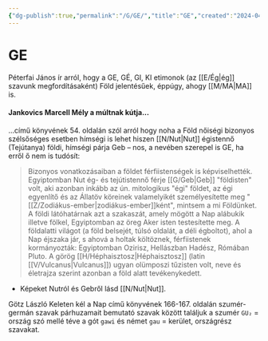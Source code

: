 ```yaml
---
{"dg-publish":true,"permalink":"/G/GE/","title":"GE","created":"2024-04-29T00:06","updated":"2024-05-02T19:11"}
---
```



# GE

Péterfai János ír arról, hogy a GE, GÉ, GI, KI etimonok (az [[E/Ég\|ég]] szavunk megfordításaként) Föld jelentésűek, éppúgy, ahogy [[M/MA\|MA]] is.  

#### Jankovics Marcell Mély a múltnak kútja...  

...című könyvének 54. oldalán szól arról hogy noha a Föld nőiségi bizonyos szélsőséges esetben hímségi is lehet hiszen [[N/Nut\|Nut]] égistennő (Tejútanya) földi, hímségi párja Geb – nos, a nevében szerepel is GE, ha erről ő nem is tudósít:  
> Bizonyos vonatkozásaiban a földet férfiistenségek is képviselhették. Egyiptomban Nut ég- és tejútistennő férje [[G/Geb\|Geb]] "földisten" volt, aki azonban inkább az ún. mitologikus "égi" földet, az égi egyenlítő és az Állatöv köreinek valamelyikét személyesítette meg "[[Z/Zodiákus-ember\|zodiákus-ember]]ként", mintsem a mi Földünket. A földi látóhatárnak azt a szakaszát, amely mögött a Nap alábukik illetve fölkel, Egyiptomban az öreg Aker isten testesítette meg. A földalatti világot (a föld belsejét, túlsó oldalát, a déli égboltot), ahol a Nap éjszaka jár, s ahová a holtak költöznek, férfiistenek kormányozták: Egyiptomban Ozirisz, Hellászban Hadész, Rómában Pluto. A görög [[H/Héphaisztosz\|Héphaisztosz]] (latin [[V/Vulcanus\|Vulcanus]]) ugyan olümposzi tűzisten volt, neve és életrajza szerint azonban a föld alatt tevékenykedett.  
- Képeket Nutról és Gebről lásd [[N/Nut\|Nut]].

Götz László Keleten kél a Nap című könyvének 166-167. oldalán szumér-germán szavak párhuzamait bemutató szavak között találjuk a szumér `GU₂` = ország szó mellé téve a gót `gawi` és német `gau` = kerület, országrész szavakat.  
  
